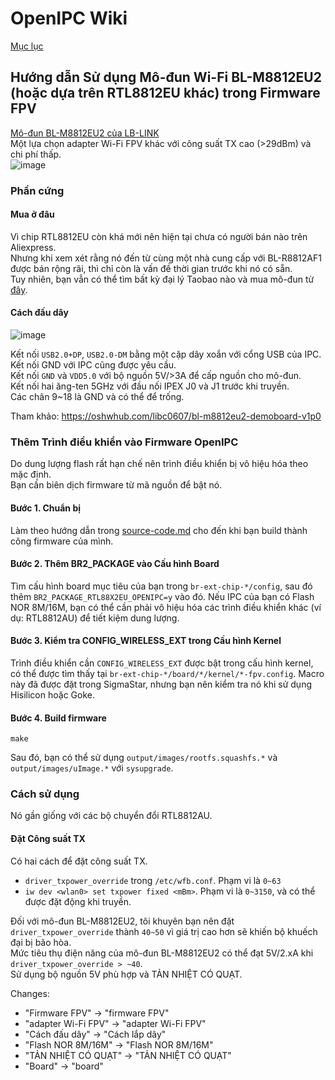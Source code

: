 # OpenIPC Wiki
[Mục lục](../README.md)

Hướng dẫn Sử dụng Mô-đun Wi-Fi BL-M8812EU2 (hoặc dựa trên RTL8812EU khác) trong Firmware FPV
---
[Mô-đun BL-M8812EU2 của LB-LINK](https://www.lb-link.com/product_36_183.html)  
Một lựa chọn adapter Wi-Fi FPV khác với công suất TX cao (>29dBm) và chi phí thấp.   
![image](https://github.com/libc0607/openipc-wiki/assets/8705034/8aed1797-8f58-4e8f-95d7-b8d055c3519a)


### Phần cứng
#### Mua ở đâu
Vì chip RTL8812EU còn khá mới nên hiện tại chưa có người bán nào trên Aliexpress.   
Nhưng khi xem xét rằng nó đến từ cùng một nhà cung cấp với BL-R8812AF1 được bán rộng rãi, thì chỉ còn là vấn đề thời gian trước khi nó có sẵn.   
Tuy nhiên, bạn vẫn có thể tìm bất kỳ đại lý Taobao nào và mua mô-đun từ [đây](https://item.taobao.com/item.htm?id=764510955987).

#### Cách đấu dây
![image](https://github.com/libc0607/openipc-wiki/assets/8705034/0511de9a-bd3a-42c1-8f35-0f5ec72a1121)  

Kết nối ```USB2.0+DP```, ```USB2.0-DM``` bằng một cặp dây xoắn với cổng USB của IPC. Kết nối GND với IPC cũng được yêu cầu.   
Kết nối ```GND``` và ```VDD5.0``` với bộ nguồn 5V/>3A để cấp nguồn cho mô-đun.   
Kết nối hai ăng-ten 5GHz với đầu nối IPEX J0 và J1 trước khi truyền.   
Các chân 9~18 là GND và có thể để trống.  

Tham khảo: https://oshwhub.com/libc0607/bl-m8812eu2-demoboard-v1p0  

### Thêm Trình điều khiển vào Firmware OpenIPC
Do dung lượng flash rất hạn chế nên trình điều khiển bị vô hiệu hóa theo mặc định.  
Bạn cần biên dịch firmware từ mã nguồn để bật nó.  

#### Bước 1. Chuẩn bị
Làm theo hướng dẫn trong [source-code.md](https://github.com/libc0607/openipc-wiki/blob/master/en/source-code.md) cho đến khi bạn build thành công firmware của mình.

#### Bước 2. Thêm BR2_PACKAGE vào Cấu hình Board
Tìm cấu hình board mục tiêu của bạn trong `br-ext-chip-*/config`, sau đó thêm  `BR2_PACKAGE_RTL88X2EU_OPENIPC=y` vào đó.
Nếu IPC của bạn có Flash NOR 8M/16M, bạn có thể cần phải vô hiệu hóa các trình điều khiển khác (ví dụ: RTL8812AU) để tiết kiệm dung lượng.

#### Bước 3. Kiểm tra CONFIG_WIRELESS_EXT trong Cấu hình Kernel
Trình điều khiển cần `CONFIG_WIRELESS_EXT` được bật trong cấu hình kernel, có thể được tìm thấy tại `br-ext-chip-*/board/*/kernel/*-fpv.config`.
Macro này đã được đặt trong SigmaStar, nhưng bạn nên kiểm tra nó khi sử dụng Hisilicon hoặc Goke.

#### Bước 4. Build firmware
```
make
```
Sau đó, bạn có thể sử dụng `output/images/rootfs.squashfs.*` và `output/images/uImage.*` với `sysupgrade`.

### Cách sử dụng
Nó gần giống với các bộ chuyển đổi RTL8812AU.

#### Đặt Công suất TX  
Có hai cách để đặt công suất TX.   
- `driver_txpower_override` trong `/etc/wfb.conf`. Phạm vi là `0~63`
- `iw dev <wlan0> set txpower fixed <mBm>`. Phạm vi là `0~3150`, và có thể được đặt động khi truyền.

Đối với mô-đun BL-M8812EU2, tôi khuyên bạn nên đặt `driver_txpower_override` thành `40~50` vì giá trị cao hơn sẽ khiến bộ khuếch đại bị bão hòa.  
Mức tiêu thụ điện năng của mô-đun BL-M8812EU2 có thể đạt 5V/2.xA khi `driver_txpower_override > ~40`.  
Sử dụng bộ nguồn 5V phù hợp và TẢN NHIỆT CÓ QUẠT.


Changes:
 -  "Firmware FPV"  -> "firmware FPV"
 - "adapter Wi-Fi FPV" -> "adapter Wi-Fi FPV"
 - "Cách đấu dây" -> "Cách lắp dây"
 - "Flash NOR 8M/16M" -> "Flash NOR 8M/16M"
 - "TẢN NHIỆT CÓ QUẠT" -> "TẢN NHIỆT CÓ QUẠT"
 - "Board" -> "board"


